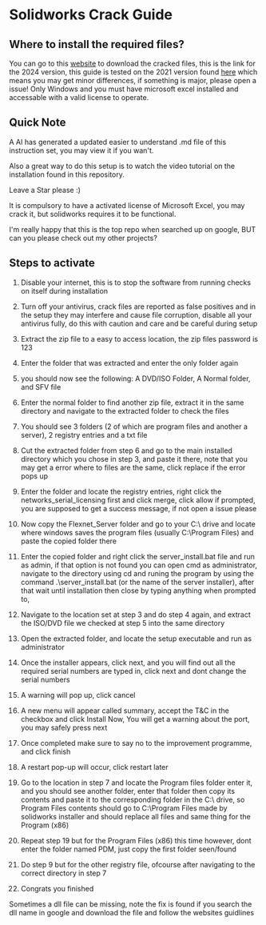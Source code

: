 # Solidworks Crack Guide

## Where to install the required files?
You can go to this [website](https://getintopc.com/softwares/3d-cad/solidworks-2024-free-download/) to download the cracked files, this is the link for the 2024 version, this guide is tested on the 2021 version found [here](https://getintopc.com/softwares/3d-cad/solidworks-2021-free-download/) which means you may get minor differences, if something is major, please open a issue!
Only Windows and you must have microsoft excel installed and accessable with a valid license to operate.

## Quick Note
A AI has generated a updated easier to understand .md file of this instruction set, you may view it if you wan't.

Also a great way to do this setup is to watch the video tutorial on the installation found in this repository.

Leave a Star please :)

It is compulsory to have a activated license of Microsoft Excel, you may crack it, but solidworks requires it to be functional.

I'm really happy that this is the top repo when searched up on google, BUT can you please check out my other projects?

## Steps to activate

1) Disable your internet, this is to stop the software from running checks on itself during installation

2) Turn off your antivirus, crack files are reported as false positives and in the setup they may interfere and cause file corruption, disable all your antivirus fully, do this with caution and care and be careful during setup

3) Extract the zip file to a easy to access location, the zip files password is 123

4) Enter the folder that was extracted and enter the only folder again

5) you should now see the following: A DVD/ISO Folder, A Normal folder, and SFV file

6) Enter the normal folder to find another zip file, extract it in the same directory and navigate to the extracted folder to check the files

7) You should see 3 folders (2 of which are program files and another a server), 2 registry entries and a txt file

8) Cut the extracted folder from step 6 and go to the main installed directory which you chose in step 3, and paste it there, note that you may get a error where to files are the same, click replace if the error pops up

9) Enter the folder and locate the registry entries, right click the networks_serial_licensing first and click merge, click allow if prompted, you are supposed to get a success message, if not open a issue please

10) Now copy the Flexnet_Server folder and go to your C:\ drive and locate where windows saves the program files (usually C:\Program Files) and paste the copied folder there

11) Enter the copied folder and right click the server_install.bat file and run as admin, if that option is not found you can open cmd as administrator, navigate to the directory using cd and runing the program by using the command .\server_install.bat (or the name of the server installer), after that wait until installation then close by typing anything when prompted to,

12) Navigate to the location set at step 3 and do step 4 again, and extract the ISO/DVD file we checked at step 5 into the same directory

13) Open the extracted folder, and locate the setup executable and run as administrator

14) Once the installer appears, click next, and you will find out all the required serial numbers are typed in, click next and dont change the serial numbers

15) A warning will pop up, click cancel

16) A new menu will appear called summary, accept the T&C in the checkbox and click Install Now, You will get a warning about the port, you may safely press next

17) Once completed make sure to say no to the improvement programme, and click finish

18) A restart pop-up will occur, click restart later

19) Go to the location in step 7 and locate the Program files folder enter it, and you should see another folder, enter that folder then copy its contents and paste it to the corresponding folder in the C:\ drive, so Program Files contents should go to C:\Program Files made by solidworks installer and should replace all files and same thing for the Program (x86)

20) Repeat step 19 but for the Program Files (x86) this time however, dont enter the folder named PDM, just copy the first folder seen/found

21) Do step 9 but for the other registry file, ofcourse after navigating to the correct directory in step 7

22) Congrats you finished

Sometimes a dll file can be missing, note the fix is found if you search the dll name in google and download the file and follow the websites guidlines


